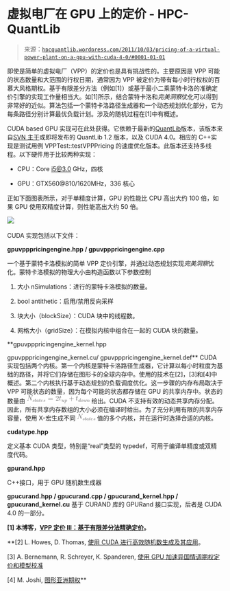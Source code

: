 <!--yml

类别：未分类

日期：2024-05-17 23:40:36

-->

# 虚拟电厂在 GPU 上的定价 - HPC-QuantLib

> 来源：[`hpcquantlib.wordpress.com/2011/10/03/pricing-of-a-virtual-power-plant-on-a-gpu-with-cuda-4-0/#0001-01-01`](https://hpcquantlib.wordpress.com/2011/10/03/pricing-of-a-virtual-power-plant-on-a-gpu-with-cuda-4-0/#0001-01-01)

即使是简单的虚拟电厂（VPP）的定价也是具有挑战性的。主要原因是 VPP 可能的状态数量和大范围的行权日期，通常因为 VPP 被定价为带有每小时行权权的百慕大风格期权。基于有限差分方法（例如[1]）或基于最小二乘蒙特卡洛的准确定价引擎的实现工作量相当大。如[1]所示，结合蒙特卡洛和*完美洞察*优化可以得到非常好的近似。算法包括一个蒙特卡洛路径生成器和一个动态规划优化部分，它为每条路径分别计算最优负载计划。涉及的随机过程在[1]中有概述。

CUDA based GPU 实现可在此处获得[](http://hpc-quantlib.de/src/gpuvpp.zip)。它依赖于最新的[QuantLib](http://www.quantlib.org/)版本，该版本来自[SVN 主干](http://sourceforge.net/p/quantlib/code/HEAD/tree/)或即将发布的 QuantLib 1.2 版本，以及 CUDA 4.0。相应的 C++实现是测试用例 VPPTest::testVPPPricing 的速度优化版本。此版本还支持多线程。以下硬件用于比较两种实现：

+   CPU：Core i5@3.0 GHz，四核

+   GPU：GTX560@810/1620MHz，336 核心

正如下面图表所示，对于单精度计算，GPU 的性能比 CPU 高出大约 100 倍，如果 GPU 使用双精度计算，则性能高出大约 50 倍。

![](https://hpcquantlib.wordpress.com/wp-content/uploads/2011/10/plot.png)

CUDA 实现包括以下文件：

**gpuvpppricingengine.hpp / gpuvpppricingengine.cpp**

一个基于蒙特卡洛模拟的简单 VPP 定价引擎，并通过动态规划实现*完美洞察*优化。蒙特卡洛模拟的物理大小由构造函数以下参数控制

1.  大小 nSimulations：进行的蒙特卡洛模拟的数量。

1.  bool antithetic：启用/禁用反向采样

1.  块大小（blockSize）：CUDA 块中的线程数。

1.  网格大小（gridSize）：在模拟内核中组合在一起的 CUDA 块的数量。

**gpuvpppricingengine_kernel.hpp

gpuvpppricingengine_kernel.cu/ gpuvpppricingengine_kernel.def** CUDA 实现包括两个内核。第一个内核是蒙特卡洛路径生成器，它计算以每小时粒度为基础的路径，并将它们存储在图形卡的全球内存中。使用的技术在[2]，[3]和[4]中概述。第二个内核执行基于动态规划的负载调度优化。这一步骤的内存布局取决于 VPP 可能状态的数量，因为每个可能的状态都存储在 GPU 的共享内存中。状态的数量由 ![N_{states} = 2t_{up}+t_{down}](img/066a806e76f3edf64c42e18a4a12f09f.png) 给出。CUDA 不支持有效的动态共享内存分配。因此，所有共享内存数组的大小必须在编译时给出。为了充分利用有限的共享内存容量，使用 X-宏生成不同 ![N_{states}](img/5324d92011efdd13b5e327379bce90d9.png) 值的多个内核，并在运行时选择合适的内核。

**cudatype.hpp**

定义基本 CUDA 类型，特别是“real”类型的 typedef，可用于编译单精度或双精度代码。

**gpurand.hpp**

C++接口，用于 GPU 随机数生成器

**gpucurand.hpp / gpucurand.cpp / gpucurand_kernel.hpp / gpucurand_kernel.cu** 基于 CURAND 库的 GPURand 接口实现，后者是 CUDA 4.0 的一部分。

**[1] 本博客，[VPP 定价 III：基于有限差分法精确定价](https://hpcquantlib.wordpress.com/2011/08/07/vpp-pricing-iii-exact-pricing-based-on-finite-difference-methods/)。**

**[2] L. Howes, D. Thomas, [使用 CUDA 进行高效随机数生成及其应用](http://http.developer.nvidia.com/GPUGems3/gpugems3_ch37.html)。

[3] A. Bernemann, R. Schreyer, K. Spanderen, [使用 GPU 加速异国情调期权定价和模型校准](http://papers.ssrn.com/sol3/papers.cfm?abstract_id=1753596)

[4] M. Joshi, [图形亚洲期权](http://papers.ssrn.com/sol3/papers.cfm?abstract_id=1473563)**
